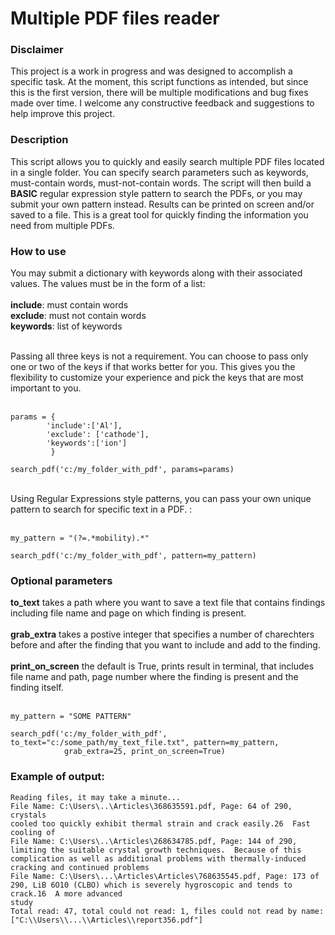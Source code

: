 # Multiple PDF files reader

### Disclaimer
This project is a work in progress and was designed to accomplish a specific task. At the moment, this script functions as intended, but since this is the first version, there will be multiple modifications and bug fixes made over time. I welcome any constructive feedback and suggestions to help improve this project.

### Description
This script allows you to quickly and easily search multiple PDF files located in a single folder. You can specify search parameters such as keywords, must-contain words, must-not-contain words. The script will then build a <b>BASIC</b> regular expression style pattern to search the PDFs, or you may submit your own pattern instead. Results can be printed on screen and/or saved to a file. This is a great tool for quickly finding the information you need from multiple PDFs.   

### How to use
You may submit a dictionary with keywords along with their associated values. The values must be in the form of a list: <br><br>
<b>include</b>: must contain words<br>
<b>exclude</b>: must not contain words<br>
<b>keywords</b>: list of keywords<br>

<br>
Passing all three keys is not a requirement. You can choose to pass only one or two of the keys if that works better for you. This gives you the flexibility to customize your experience and pick the keys that are most important to you.<br><br>

```
params = {
        'include':['Al'], 
        'exclude': ['cathode'], 
        'keywords':['ion']
         }
         
search_pdf('c:/my_folder_with_pdf', params=params)
```
<br>
Using Regular Expressions style patterns, you can pass your own unique pattern to search for specific text in a PDF. : <br><br>

```
my_pattern = "(?=.*mobility).*"

search_pdf('c:/my_folder_with_pdf', pattern=my_pattern)
```

### Optional parameters
<b>to_text</b> takes a path where you want to save a text file that contains findings including file name and page on which finding is present.<br><br>
<b>grab_extra</b> takes a postive integer that specifies a number of charechters before and after the finding that you want to include and add to the finding.<br><br>
<b>print_on_screen</b> the default is True, prints result in terminal, that includes file name and path, page number where the finding is present and the finding itself.<br><br>

```
my_pattern = "SOME PATTERN"

search_pdf('c:/my_folder_with_pdf', to_text="c:/some_path/my_text_file.txt", pattern=my_pattern, 
            grab_extra=25, print_on_screen=True)
```

### Example of output:

```
Reading files, it may take a minute...
File Name: C:\Users\..\Articles\368635591.pdf, Page: 64 of 290, crystals 
cooled too quickly exhibit thermal strain and crack easily.26  Fast cooling of
File Name: C:\Users\..\Articles\268634785.pdf, Page: 144 of 290, limiting the suitable crystal growth techniques.  Because of this complication as well as additional problems with thermally-induced cracking and continued problems 
File Name: C:\Users\...\Articles\Articles\768635545.pdf, Page: 173 of 290, LiB 6O10 (CLBO) which is severely hygroscopic and tends to crack.16  A more advanced 
study
Total read: 47, total could not read: 1, files could not read by name: ["C:\\Users\\...\\Articles\\report356.pdf"]
```
